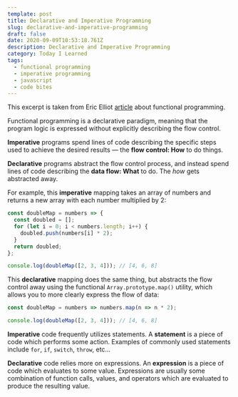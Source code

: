 ```yaml
---
template: post
title: Declarative and Imperative Programming
slug: declarative-and-imperative-programming
draft: false
date: 2020-09-09T10:53:18.761Z
description: Declarative and Imperative Programming
category: Today I Learned
tags:
  - functional programming
  - imperative programming
  - javascript
  - code bites
---
```

This excerpt is taken from Eric Elliot [article](https://medium.com/javascript-scene/master-the-javascript-interview-what-is-functional-programming-7f218c68b3a0) about functional programming. 

Functional programming is a declarative paradigm, meaning that the program logic is expressed without explicitly describing the flow control.

**Imperative** programs spend lines of code describing the specific steps used to achieve the desired results — the **flow control: How** to do things.

**Declarative** programs abstract the flow control process, and instead spend lines of code describing the **data flow: What** to do. The *how* gets abstracted away.

For example, this **imperative** mapping takes an array of numbers and returns a new array with each number multiplied by 2:

```javascript
const doubleMap = numbers => {
  const doubled = [];
  for (let i = 0; i < numbers.length; i++) {
    doubled.push(numbers[i] * 2);
  }
  return doubled;
};

console.log(doubleMap([2, 3, 4])); // [4, 6, 8]
```

This **declarative** mapping does the same thing, but abstracts the flow control away using the functional `Array.prototype.map()` utility, which allows you to more clearly express the flow of data:

```javascript
const doubleMap = numbers => numbers.map(n => n * 2);

console.log(doubleMap([2, 3, 4])); // [4, 6, 8]
```



**Imperative** code frequently utilizes statements. A **statement** is a piece of code which performs some action. Examples of commonly used statements include `for`, `if`, `switch`, `throw`, etc…

**Declarative** code relies more on expressions. An **expression** is a piece of code which evaluates to some value. Expressions are usually some combination of function calls, values, and operators which are evaluated to produce the resulting value.